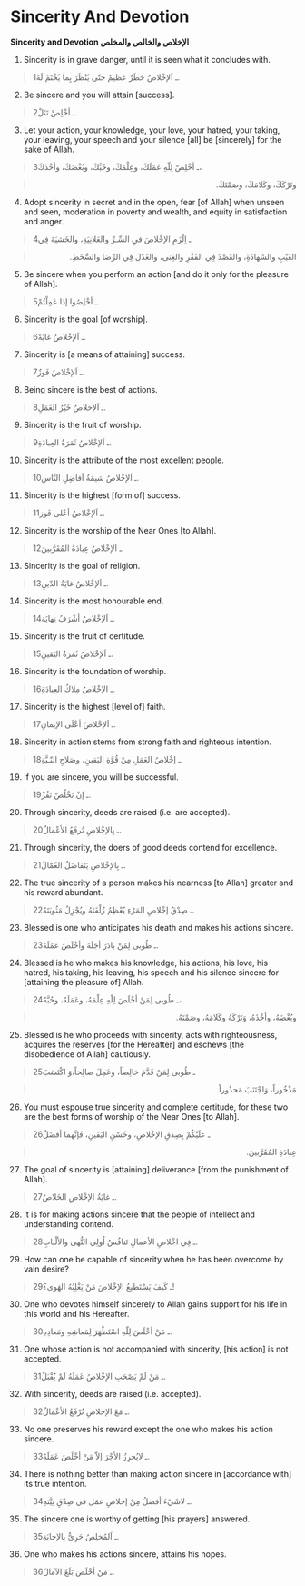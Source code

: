 Sincerity And Devotion
======================

**Sincerity and Devotion الإخلاص والخالص والمخلص**

1. Sincerity is in grave danger, until it is seen what it concludes
with.

> 1ـ اَلإخْلاصُ خَطَرٌ عَظيمٌ حتّى يُنْظَرَ بِما يُخْتَمُ لَهُ.

2. Be sincere and you will attain [success].

> 2ـ أخْلِصْ تَنَلْ.

3. Let your action, your knowledge, your love, your hatred, your taking,
your leaving, your speech and your silence [all] be [sincerely] for the
sake of Allah.

> 3ـ أخْلِصْ لِلّهِ عَمَلَكَ، وعِلْمَكَ، وحُبَّكَ، وبُغْضَكَ، وأخْذَكَ،
<blockquote dir="rtl">
  <p>
وتَرْكَكَ، وكَلامَكَ، وصَمْتَكَ.
  </p>
</blockquote>

4. Adopt sincerity in secret and in the open, fear [of Allah] when
unseen and seen, moderation in poverty and wealth, and equity in
satisfaction and anger.

> 4ـ اِلْزَمِ الإخْلاصَ فيِ السِّـرِّ والعَلانِيَةِ، والخَشيَةَ فِي
<blockquote dir="rtl">
  <p>
الغَيْبِ والشَهادَةِ، والقَصْدَ فِي الفَقْرِ والغِنى، والعَدْلَ فِي
الرِّضا والسَّخَطِ.
  </p>
</blockquote>

5. Be sincere when you perform an action [and do it only for the
pleasure of Allah].

> 5ـ أخْلِصُوا إذا عَمِلْتُمْ.

6. Sincerity is the goal [of worship].

> 6ـ اَلإخْلاصُ غايَةٌ.

7. Sincerity is [a means of attaining] success.

> 7ـ اَلإخْلاصُ فَوزٌ.

8. Being sincere is the best of actions.

> 8ـ اَلإخلاصُ خَيْرُ العَمَلِ.

9. Sincerity is the fruit of worship.

> 9ـ اَلإخْلاصُ ثَمَرَةُ العِبادَةِ.

10. Sincerity is the attribute of the most excellent people.

> 10ـ اَلإخْلاصُ شيمَةُ أفاضِلِ النَّاسِ.

11. Sincerity is the highest [form of] success.

> 11ـ اَلإخْلاصُ أعْلى فَوز.

12. Sincerity is the worship of the Near Ones [to Allah].

> 12ـ اَلإخْلاصُ عِبادَةُ المُقَرَّبينَ.

13. Sincerity is the goal of religion.

> 13ـ اَلإخْلاصُ غايَةُ الدّينِ.

14. Sincerity is the most honourable end.

> 14ـ اَلإخْلاصُ أشْرَفُ نِهايَة.

15. Sincerity is the fruit of certitude.

> 15ـ اَلإخْلاصُ ثَمَرَةُ اليَقينِ.

16. Sincerity is the foundation of worship.

> 16ـ الإخْلاصُ مِلاكُ العِبادَةِ.

17. Sincerity is the highest [level of] faith.

> 17ـ اَلإخْلاصُ أعْلَى الإيمانِ.

18. Sincerity in action stems from strong faith and righteous intention.

> 18ـ إخْلاصُ العَمَلِ مِنْ قُوَّةِ اليَقينِ، وصَلاحِ النّـيَّةِ.

19. If you are sincere, you will be successful.

> 19ـ إنْ تَخْلُصْ تَفُزْ.

20. Through sincerity, deeds are raised (i.e. are accepted).

> 20ـ بِالإخْلاصِ تُرفَعُ الأعْمالُ.

21. Through sincerity, the doers of good deeds contend for excellence.

> 21ـ بِالإخْلاصِ يَتَفاضَلُ العُمّالُ.

22. The true sincerity of a person makes his nearness [to Allah] greater
and his reward abundant.

> 22ـ صِدْقُ إخْلاصِ المَرْءِ يُعْظِمُ زُلْفَتَهُ ويُجْزِلُ مَثُوبَتَهُ.

23. Blessed is one who anticipates his death and makes his actions
sincere.

> 23ـ طُوبى لِمَنْ بادَرَ أجَلَهُ وأخْلَصَ عَمَلَهُ.

24. Blessed is he who makes his knowledge, his actions, his love, his
hatred, his taking, his leaving, his speech and his silence sincere for
[attaining the pleasure of] Allah.

> 24ـ طُوبى لِمَنْ أخْلَصَ لِلّهِ عِلْمَهُ، وعَمَلَهُ، وحُبَّهُ،
<blockquote dir="rtl">
  <p>
وبُغْضَهُ، وأخْذَهُ، وَتَرْكَهُ وكَلامَهُ، وصَمْتَهُ.
  </p>
</blockquote>

25. Blessed is he who proceeds with sincerity, acts with righteousness,
acquires the reserves [for the Hereafter] and eschews [the disobedience
of Allah] cautiously.

> 25ـ طُوبى لِمَنْ قَدَّمَ خالِصاً، وعَمِلَ صالِحاً،وَ اكْتَسَبَ
<blockquote dir="rtl">
  <p>
مَذْخُوراً، وَاجْتَنَبَ مَحذُوراً.
  </p>
</blockquote>

26. You must espouse true sincerity and complete certitude, for these
two are the best forms of worship of the Near Ones [to Allah].

> 26ـ عَلَيْكُمْ بِصِدقِ الإخْلاصِ، وحُسْنِ اليَقينِ، فَإنَّهما أفضَلُ
<blockquote dir="rtl">
  <p>
عِبادَةِ المُقَرَّبينَ.
  </p>
</blockquote>

27. The goal of sincerity is [attaining] deliverance [from the
punishment of Allah].

> 27ـ غايَةُ الإخْلاصِ الخَلاصُ.

28. It is for making actions sincere that the people of intellect and
understanding contend.

> 28ـ فِي اخْلاصِ الأعمالِ تَنافُسُ اُولِي النُّهى والألْبابِ.

29. How can one be capable of sincerity when he has been overcome by
vain desire?

> 29ـ كَيفَ يَسْتَطيعُ الإخْلاصَ مَنْ يَغْلِبُهُ الهَوى؟!

30. One who devotes himself sincerely to Allah gains support for his
life in this world and his Hereafter.

> 30ـ مَنْ أخْلَصَ لِلّهِ اسْتَظْهَرَ لِمَعاشِهِ ومَعادِهِ.

31. One whose action is not accompanied with sincerity, [his action] is
not accepted.

> 31ـ مَنْ لَمْ يَصْحَبِ الإخْلاصُ عَمَلَهُ لَمْ يُقْبَلْ.

32. With sincerity, deeds are raised (i.e. accepted).

> 32ـ مَعَ الإخلاصِ تُرْفَعُ الأعْمالُ.

33. No one preserves his reward except the one who makes his action
sincere.

> 33ـ لايُحرِزُ الأجْرَ إلاّ مَنْ أخْلَصَ عَمَلَهُ.

34. There is nothing better than making action sincere in [accordance
with] its true intention.

> 34ـ لاشَيْءَ أفضلُ مِنْ إخلاصِ عمَل في صِدْقِ نِيَّتهِ.

35. The sincere one is worthy of getting [his prayers] answered.

> 35ـ اَلمُخلِصُ حَرِيٌّ بِالإجابَةِ.

36. One who makes his actions sincere, attains his hopes.

> 36ـ مَنْ أخْلَصَ بَلَغَ الآمالَ.


